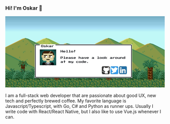 ### Hi! I'm Oskar 👋

<a href="https://www.oskarlindgren.se" style="border:0;">
  <img src="https://raw.githubusercontent.com/MrOggy85/MrOggy85/master/Oskar_Lindgren_profile.jpg" />
</a>

I am a full-stack web developer that are passionate about good UX, new tech and perfectly brewed coffee. My favorite language is Javascript/Typescript, with Go, C# and Python as runner ups. Usually I write code with React/React Native, but I also like to use Vue.js whenever I can.
